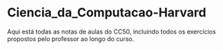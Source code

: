 # Ciencia_da_Computacao-Harvard

Aqui está todas as notas de aulas do CC50, incluindo todos os exercícios propostos pelo professor ao longo do curso.
